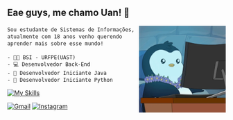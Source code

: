 
## Eae guys, me chamo Uan! 🫡
<img src = "banner.gif" width = "200px" align = "right">

    Sou estudante de Sistemas de Informações, atualmente com 18 anos venho querendo 
    aprender mais sobre esse mundo!

    - 👨‍💻 BSI - URFPE(UAST)
    - 💻 Desenvolvedor Back-End
    - 🍵 Desenvolvedor Iniciante Java
    - 🐍 Desenvolvedor Iniciante Python

[![My Skills](https://skillicons.dev/icons?i=java,py)](https://skillicons.dev)

[![Gmail](https://img.shields.io/badge/Gmail-333333?style=for-the-badge&logo=gmail&logoColor=red)](mailto:uanfranciscodev@gmail.com)
[![Instagram](https://img.shields.io/badge/-Instagram-%23E4405F?style=for-the-badge&logo=instagram&logoColor=white)](https://www.instagram.com/uaanes/)

